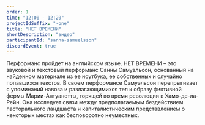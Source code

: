 ```yaml
---
order: 1
time: "12:00 - 12:20"
projectIdSuffix: "-one"
title: "НЕТ ВРЕМЕНИ"
shortDescription: "видео"
participantId: "sanna-samuelsson"
discordEvent: true
---
```


Перформанс пройдет на английском языке. НЕТ ВРЕМЕНИ – это звуковой и текстовый перформанс Санны Самуэльсон, основанный на найденном материале из ее ноутбука, ее собственных и случайно попавшихся текстов. В своем перформансе Самуэльсон перепрыгивает с упоминаний навоза и разлагающимихся тел к образу фиктивной фермы Марии-Антуанетты, горящей во время революции в Хамо-де-ла-Рейн. Она исследует связи между предполагаемым бездействием пасторального ландшафта и капиталистическим представлением о некоторых местах как бесповоротно неуместных. 
